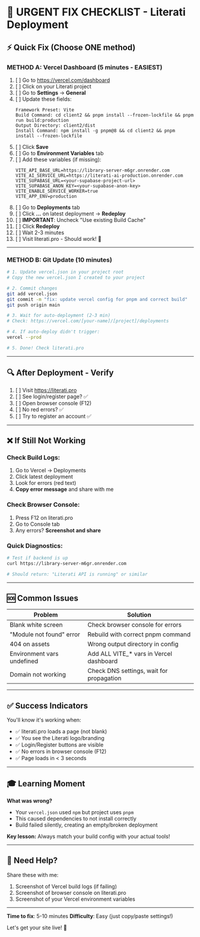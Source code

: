# 🚨 URGENT FIX CHECKLIST - Literati Deployment

## ⚡ Quick Fix (Choose ONE method)

### METHOD A: Vercel Dashboard (5 minutes - EASIEST)

1. [ ] Go to https://vercel.com/dashboard
2. [ ] Click on your Literati project
3. [ ] Go to **Settings** → **General**
4. [ ] Update these fields:
   ```
   Framework Preset: Vite
   Build Command: cd client2 && pnpm install --frozen-lockfile && pnpm run build:production
   Output Directory: client2/dist
   Install Command: npm install -g pnpm@8 && cd client2 && pnpm install --frozen-lockfile
   ```
5. [ ] Click **Save**
6. [ ] Go to **Environment Variables** tab
7. [ ] Add these variables (if missing):
   ```
   VITE_API_BASE_URL=https://library-server-m6gr.onrender.com
   VITE_AI_SERVICE_URL=https://literati-ai-production.onrender.com
   VITE_SUPABASE_URL=<your-supabase-project-url>
   VITE_SUPABASE_ANON_KEY=<your-supabase-anon-key>
   VITE_ENABLE_SERVICE_WORKER=true
   VITE_APP_ENV=production
   ```
8. [ ] Go to **Deployments** tab
9. [ ] Click **...** on latest deployment → **Redeploy**
10. [ ] **IMPORTANT**: Uncheck "Use existing Build Cache"
11. [ ] Click **Redeploy**
12. [ ] Wait 2-3 minutes
13. [ ] Visit literati.pro - Should work! 🎉

---

### METHOD B: Git Update (10 minutes)

```bash
# 1. Update vercel.json in your project root
# Copy the new vercel.json I created to your project

# 2. Commit changes
git add vercel.json
git commit -m "fix: update vercel config for pnpm and correct build"
git push origin main

# 3. Wait for auto-deployment (2-3 min)
# Check: https://vercel.com/[your-name]/[project]/deployments

# 4. If auto-deploy didn't trigger:
vercel --prod

# 5. Done! Check literati.pro
```

---

## 🔍 After Deployment - Verify

1. [ ] Visit https://literati.pro
2. [ ] See login/register page? ✅
3. [ ] Open browser console (F12)
4. [ ] No red errors? ✅
5. [ ] Try to register an account ✅

---

## ❌ If Still Not Working

### Check Build Logs:
1. Go to Vercel → Deployments
2. Click latest deployment
3. Look for errors (red text)
4. **Copy error message** and share with me

### Check Browser Console:
1. Press F12 on literati.pro
2. Go to Console tab
3. Any errors? **Screenshot and share**

### Quick Diagnostics:
```bash
# Test if backend is up
curl https://library-server-m6gr.onrender.com

# Should return: "Literati API is running" or similar
```

---

## 🆘 Common Issues

| Problem | Solution |
|---------|----------|
| Blank white screen | Check browser console for errors |
| "Module not found" error | Rebuild with correct pnpm command |
| 404 on assets | Wrong output directory in config |
| Environment vars undefined | Add ALL VITE_* vars in Vercel dashboard |
| Domain not working | Check DNS settings, wait for propagation |

---

## ✅ Success Indicators

You'll know it's working when:
- ✅ literati.pro loads a page (not blank)
- ✅ You see the Literati logo/branding  
- ✅ Login/Register buttons are visible
- ✅ No errors in browser console (F12)
- ✅ Page loads in < 3 seconds

---

## 🎓 Learning Moment

**What was wrong?**
- Your `vercel.json` used `npm` but project uses `pnpm`
- This caused dependencies to not install correctly
- Build failed silently, creating an empty/broken deployment

**Key lesson:**
Always match your build config with your actual tools!

---

## 📸 Need Help?

Share these with me:
1. Screenshot of Vercel build logs (if failing)
2. Screenshot of browser console on literati.pro
3. Screenshot of your Vercel environment variables

---

**Time to fix**: 5-10 minutes
**Difficulty**: Easy (just copy/paste settings!)

Let's get your site live! 🚀
